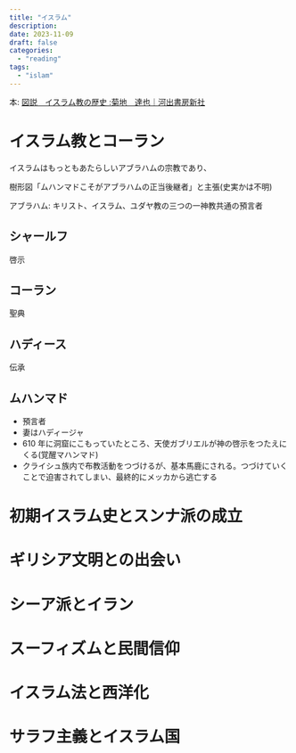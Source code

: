 ```yaml
---
title: "イスラム"
description:
date: 2023-11-09
draft: false
categories:
  - "reading"
tags:
  - "islam"
---
```


本: [図説　イスラム教の歴史 :菊地　達也｜河出書房新社](https://www.kawade.co.jp/np/isbn/9784309762623/)

# イスラム教とコーラン

イスラムはもっともあたらしいアブラハムの宗教であり、

樹形図「ムハンマドこそがアブラハムの正当後継者」と主張(史実かは不明)

アブラハム: キリスト、イスラム、ユダヤ教の三つの一神教共通の預言者

## シャールフ

啓示

## コーラン

聖典

## ハディース

伝承

## ムハンマド

- 預言者
- 妻はハディージャ
- 610 年に洞窟にこもっていたところ、天使ガブリエルが神の啓示をつたえにくる(覚醒マハンマド)
- クライシュ族内で布教活動をつづけるが、基本馬鹿にされる。つづけていくことで迫害されてしまい、最終的にメッカから逃亡する

# 初期イスラム史とスンナ派の成立

# ギリシア文明との出会い

# シーア派とイラン

# スーフィズムと民間信仰

# イスラム法と西洋化

# サラフ主義とイスラム国
